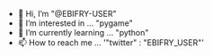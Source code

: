 - 👋 Hi, I’m "@EBIFRY-USER"
- 👀 I’m interested in ... "pygame"
- 🌱 I’m currently learning ... "python"
- 📫 How to reach me ... '"twitter" : "EBIFRY_USER"'

<!---
EBIFRY-USER/EBIFRY-USER is a ✨ special ✨ repository because its `README.md` (this file) appears on your GitHub profile.
You can click the Preview link to take a look at your changes.
--->
